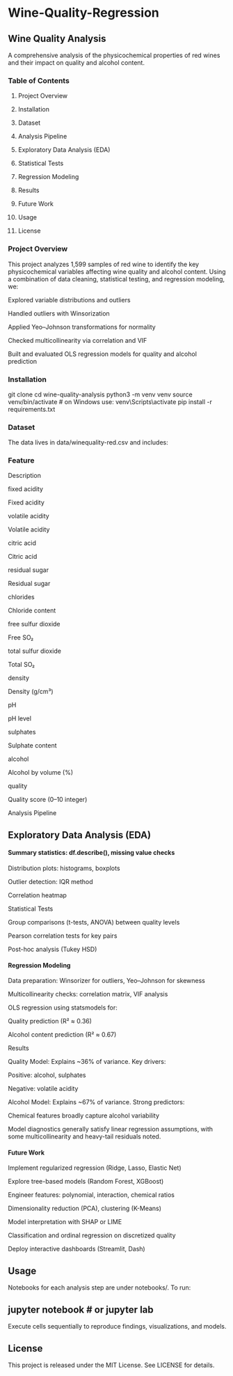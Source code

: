 # Wine-Quality-Regression

## Wine Quality Analysis

A comprehensive analysis of the physicochemical properties of red wines and their impact on quality and alcohol content.





### Table of Contents

1) Project Overview

2) Installation

3) Dataset

4) Analysis Pipeline

5) Exploratory Data Analysis (EDA)

6) Statistical Tests

7) Regression Modeling

8) Results

9) Future Work

10) Usage

11) License


### Project Overview

This project analyzes 1,599 samples of red wine to identify the key physicochemical variables affecting wine quality and alcohol content. Using a combination of data cleaning, statistical testing, and regression modeling, we:

Explored variable distributions and outliers

Handled outliers with Winsorization

Applied Yeo–Johnson transformations for normality

Checked multicollinearity via correlation and VIF

Built and evaluated OLS regression models for quality and alcohol prediction

### Installation

git clone <repository-url>
cd wine-quality-analysis
python3 -m venv venv
source venv/bin/activate  # on Windows use: venv\Scripts\activate
pip install -r requirements.txt

### Dataset

The data lives in data/winequality-red.csv and includes:

### Feature

Description

fixed acidity

Fixed acidity

volatile acidity

Volatile acidity

citric acid

Citric acid

residual sugar

Residual sugar

chlorides

Chloride content

free sulfur dioxide

Free SO₂

total sulfur dioxide

Total SO₂

density

Density (g/cm³)

pH

pH level

sulphates

Sulphate content

alcohol

Alcohol by volume (%)

quality

Quality score (0–10 integer)

Analysis Pipeline

## Exploratory Data Analysis (EDA)

#### Summary statistics: df.describe(), missing value checks

Distribution plots: histograms, boxplots

Outlier detection: IQR method

Correlation heatmap

Statistical Tests

Group comparisons (t-tests, ANOVA) between quality levels

Pearson correlation tests for key pairs

Post-hoc analysis (Tukey HSD)

#### Regression Modeling

Data preparation: Winsorizer for outliers, Yeo–Johnson for skewness

Multicollinearity checks: correlation matrix, VIF analysis

OLS regression using statsmodels for:

Quality prediction (R² ≈ 0.36)

Alcohol content prediction (R² ≈ 0.67)

Results

Quality Model: Explains ~36% of variance. Key drivers:

Positive: alcohol, sulphates

Negative: volatile acidity

Alcohol Model: Explains ~67% of variance. Strong predictors:

Chemical features broadly capture alcohol variability

Model diagnostics generally satisfy linear regression assumptions, with some multicollinearity and heavy-tail residuals noted.

#### Future Work

Implement regularized regression (Ridge, Lasso, Elastic Net)

Explore tree-based models (Random Forest, XGBoost)

Engineer features: polynomial, interaction, chemical ratios

Dimensionality reduction (PCA), clustering (K-Means)

Model interpretation with SHAP or LIME

Classification and ordinal regression on discretized quality

Deploy interactive dashboards (Streamlit, Dash)

## Usage

Notebooks for each analysis step are under notebooks/. To run:

## jupyter notebook  # or jupyter lab

Execute cells sequentially to reproduce findings, visualizations, and models.

## License

This project is released under the MIT License. See LICENSE for details.

